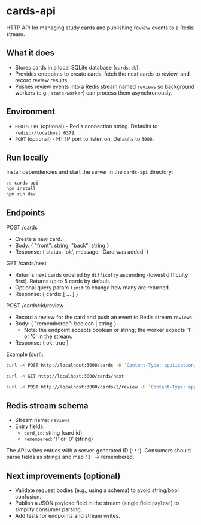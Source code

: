 # cards-api

HTTP API for managing study cards and publishing review events to a Redis stream.

## What it does

- Stores cards in a local SQLite database (`cards.db`).
- Provides endpoints to create cards, fetch the next cards to review, and record review results.
- Pushes review events into a Redis stream named `reviews` so background workers (e.g., `stats-worker`) can process them asynchronously.

## Environment

- `REDIS_URL` (optional) - Redis connection string. Defaults to `redis://localhost:6379`.
- `PORT` (optional) - HTTP port to listen on. Defaults to `3000`.

## Run locally

Install dependencies and start the server in the `cards-api` directory:

```bash
cd cards-api
npm install
npm run dev
```

## Endpoints

POST /cards

- Create a new card.
- Body: { "front": string, "back": string }
- Response: { status: 'ok', message: 'Card was added' }

GET /cards/next

- Returns next cards ordered by `difficulty` ascending (lowest difficulty first). Returns up to 5 cards by default.
- Optional query param `limit` to change how many are returned.
- Response: { cards: [ ... ] }

POST /cards/:id/review

- Record a review for the card and push an event to Redis stream `reviews`.
- Body: { "remembered": boolean | string }
  - Note: the endpoint accepts boolean or string; the worker expects '1' or '0' in the stream.
- Response: { ok: true }

Example (curl):

```bash
curl -X POST http://localhost:3000/cards -H 'Content-Type: application/json' -d '{"front":"Q?","back":"A."}'

curl -X GET http://localhost:3000/cards/next

curl -X POST http://localhost:3000/cards/2/review -H 'Content-Type: application/json' -d '{"remembered": true}'
```

## Redis stream schema

- Stream name: `reviews`
- Entry fields:
  - `card_id`: string (card id)
  - `remembered`: '1' or '0' (string)

The API writes entries with a server-generated ID (`'*'`). Consumers should parse fields as strings and map `'1'` → remembered.

## Next improvements (optional)

- Validate request bodies (e.g., using a schema) to avoid string/bool confusion.
- Publish a JSON payload field in the stream (single field `payload`) to simplify consumer parsing.
- Add tests for endpoints and stream writes.
